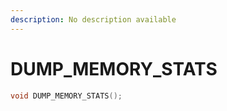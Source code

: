 ```yaml
---
description: No description available 
---
```


# DUMP_MEMORY_STATS

```cpp
void DUMP_MEMORY_STATS();
```